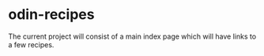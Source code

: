 # odin-recipes
The current project will consist of a main index page which will have links to a few recipes.